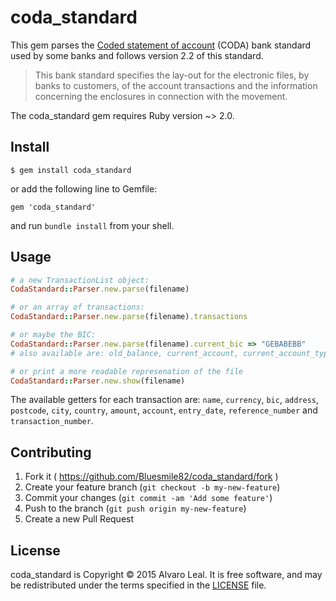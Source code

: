 # coda_standard

This gem parses the [Coded statement of account](https://www.febelfin.be/sites/default/files/files/Standard-CODA-22-EN.pdf) (CODA) bank standard used by some  banks and follows version 2.2 of this standard.

> This bank standard specifies the lay-out for the electronic files, by banks to customers, of the account transactions and the information concerning the enclosures in connection with the movement. 

The coda_standard gem requires Ruby version ~> 2.0. 

## Install

    $ gem install coda_standard

or add the following line to Gemfile:

```
gem 'coda_standard'
```

and run `bundle install` from your shell.

## Usage

```ruby
# a new TransactionList object:
CodaStandard::Parser.new.parse(filename)

# or an array of transactions:
CodaStandard::Parser.new.parse(filename).transactions

# or maybe the BIC:
CodaStandard::Parser.new.parse(filename).current_bic => "GEBABEBB"
# also available are: old_balance, current_account, current_account_type

# or print a more readable represenation of the file
CodaStandard::Parser.new.show(filename)
```

The available getters for each transaction are: `name`, `currency`, `bic`, `address`, `postcode`, `city`, `country`, `amount`, `account`, `entry_date`, `reference_number` and `transaction_number`.

## Contributing

1. Fork it ( https://github.com/Bluesmile82/coda_standard/fork )
2. Create your feature branch (`git checkout -b my-new-feature`)
3. Commit your changes (`git commit -am 'Add some feature'`)
4. Push to the branch (`git push origin my-new-feature`)
5. Create a new Pull Request

## License

coda_standard is Copyright © 2015 Alvaro Leal. It is free software, and may be redistributed under the terms specified in the [LICENSE](LICENSE) file.
